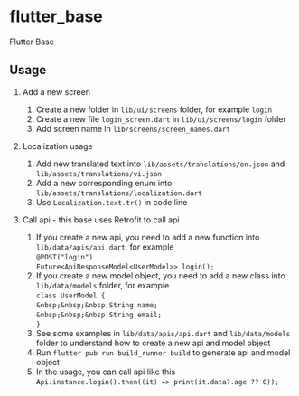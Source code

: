 # flutter_base

Flutter Base

## Usage

1. Add a new screen
   1. Create a new folder in `lib/ui/screens` folder, for example `login`
   2. Create a new file `login_screen.dart` in `lib/ui/screens/login` folder
   3. Add screen name in `lib/screens/screen_names.dart`

2. Localization usage
    1. Add new translated text into `lib/assets/translations/en.json` and `lib/assets/translations/vi.json`
    2. Add a new corresponding enum into `lib/assets/translations/localization.dart`
    3. Use `Localization.text.tr()` in code line
3. Call api - this base uses Retrofit to call api
    1. If you create a new api, you need to add a new function into `lib/data/apis/api.dart`, for example <br />
       `@POST("login")`
       <br/>
       `Future<ApiResponseModel<UserModel>> login();`
    2. If you create a new model object, you need to add a new class into `lib/data/models` folder, for example <br />
       `class UserModel {`
       <br/>
       `&nbsp;&nbsp;&nbsp;String name;`
       <br/>
       `&nbsp;&nbsp;&nbsp;String email;`
       <br/>
       `}`
    3. See some examples in `lib/data/apis/api.dart` and `lib/data/models` folder to understand how to create a new api
       and model object
    4. Run `flutter pub run build_runner build` to generate api and model object
    5. In the usage, you can call api like this <br />
       `Api.instance.login().then((it) => print(it.data?.age ?? 0));`
